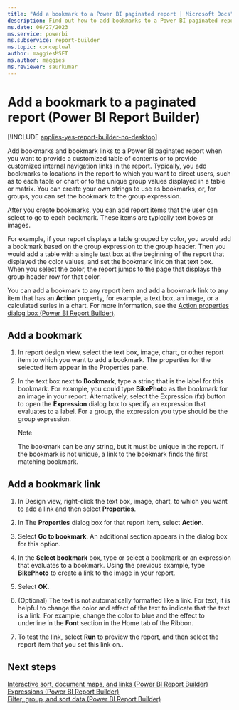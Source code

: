 ```yaml
---
title: "Add a bookmark to a Power BI paginated report | Microsoft Docs"
description: Find out how to add bookmarks to a Power BI paginated report to provide a customized table of contents or to provide customized internal navigation links in Report Builder.
ms.date: 06/27/2023
ms.service: powerbi
ms.subservice: report-builder
ms.topic: conceptual
author: maggiesMSFT
ms.author: maggies
ms.reviewer: saurkumar
---
```

# Add a bookmark to a paginated report (Power BI Report Builder)

[!INCLUDE [applies-yes-report-builder-no-desktop](../../includes/applies-yes-report-builder-no-desktop.md)]

  Add bookmarks and bookmark links to a Power BI paginated report when you want to provide a customized table of contents or to provide customized internal navigation links in the report. Typically, you add bookmarks to locations in the report to which you want to direct users, such as to each table or chart or to the unique group values displayed in a table or matrix. You can create your own strings to use as bookmarks, or, for groups, you can set the bookmark to the group expression.  
  
 After you create bookmarks, you can add report items that the user can select to go to each bookmark. These items are typically text boxes or images.  
  
 For example, if your report displays a table grouped by color, you would add a bookmark based on the group expression to the group header. Then you would add a table with a single text box at the beginning of the report that displayed the color values, and set the bookmark link on that text box. When you select the color, the report jumps to the page that displays the group header row for that color.  
  
 You can add a bookmark to any report item and add a bookmark link to any item that has an **Action** property, for example, a text box, an image, or a calculated series in a chart. For more information, see the [Action properties dialog box &#40;Power BI Report Builder&#41;](/sql/reporting-services/report-design/add-a-hyperlink-to-a-url-report-builder-and-ssrs).  
  
  
## Add a bookmark  
  
1.  In report design view, select the text box, image, chart, or other report item to which you want to add a bookmark. The properties for the selected item appear in the Properties pane.  
  
2.  In the text box next to **Bookmark**, type a string that is the label for this bookmark. For example, you could type **BikePhoto** as the bookmark for an image in your report. Alternatively, select the Expression (**fx**) button to open the **Expression** dialog box to specify an expression that evaluates to a label. For a group, the expression you type should be the group expression.  
  
    > [!NOTE]  
    >  The bookmark can be any string, but it must be unique in the report. If the bookmark is not unique, a link to the bookmark finds the first matching bookmark.  
  
## Add a bookmark link  
  
1.  In Design view, right-click the text box, image, chart, to which you want to add a link and then select **Properties**.  
  
2.  In The **Properties** dialog box for that report item, select **Action**.  
  
3.  Select **Go to bookmark**. An additional section appears in the dialog box for this option.  
  
4.  In the **Select bookmark** box, type or select a bookmark or an expression that evaluates to a bookmark. Using the previous example, type **BikePhoto** to create a link to the image in your report.  
  
5.  Select **OK**.
  
6.  (Optional) The text is not automatically formatted like a link. For text, it is helpful to change the color and effect of the text to indicate that the text is a link. For example, change the color to blue and the effect to underline in the **Font** section in the Home tab of the Ribbon.  
  
7.  To test the link, select **Run** to preview the report, and then select the report item that you set this link on..  
  
## Next steps  

 [Interactive sort, document maps, and links &#40;Power BI Report Builder&#41;](/sql/reporting-services/report-design/interactive-sort-document-maps-and-links-report-builder-and-ssrs)   
 [Expressions &#40;Power BI Report Builder&#41;](/sql/reporting-services/report-design/expressions-report-builder-and-ssrs)   
 [Filter, group, and sort data &#40;Power BI Report Builder&#41;](/sql/reporting-services/report-design/filter-group-and-sort-data-report-builder-and-ssrs)  
  
